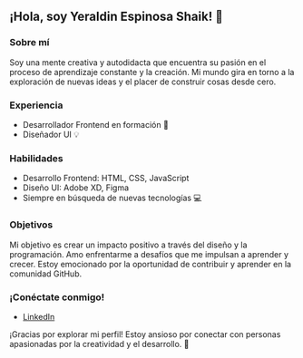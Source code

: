## ¡Hola, soy Yeraldin Espinosa Shaik! 👋

### Sobre mí
Soy una mente creativa y autodidacta que encuentra su pasión en el proceso de aprendizaje constante y la creación. Mi mundo gira en torno a la exploración de nuevas ideas y el placer de construir cosas desde cero.

### Experiencia
- Desarrollador Frontend en formación 🚀
- Diseñador UI 💡

### Habilidades
- Desarrollo Frontend: HTML, CSS, JavaScript
- Diseño UI: Adobe XD, Figma
- Siempre en búsqueda de nuevas tecnologías 💻



### Objetivos
Mi objetivo es crear un impacto positivo a través del diseño y la programación. Amo enfrentarme a desafíos que me impulsan a aprender y crecer. Estoy emocionado por la oportunidad de contribuir y aprender en la comunidad GitHub.

### ¡Conéctate conmigo!
- [LinkedIn](https://www.linkedin.com/in/yeraldinespinosa/)


¡Gracias por explorar mi perfil! Estoy ansioso por conectar con personas apasionadas por la creatividad y el desarrollo. 🌟
